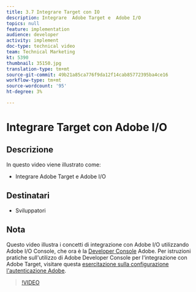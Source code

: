 ```yaml
---
title: 3.7 Integrare Target con IO
description: Integrare  Adobe Target e  Adobe I/O
topics: null
feature: implementation
audience: developer
activity: implement
doc-type: technical video
team: Technical Marketing
kt: 5390
thumbnail: 35150.jpg
translation-type: tm+mt
source-git-commit: 49b21a85ca776f9da12f14cab85772395ba4ce16
workflow-type: tm+mt
source-wordcount: '95'
ht-degree: 3%

---
```



# Integrare Target con  Adobe I/O

## Descrizione

In questo video viene illustrato come:

* Integrare  Adobe Target e  Adobe I/O

## Destinatari

* Sviluppatori

## Nota

Questo video illustra i concetti di integrazione con  Adobe I/O utilizzando  Adobe I/O Console, che ora è la [ Developer Console](https://console.adobe.io/home) Adobe. Per istruzioni pratiche sull&#39;utilizzo di  Adobe Developer Console per l&#39;integrazione con  Adobe Target, visitare questa [esercitazione sulla configurazione  l&#39;autenticazione Adobe](https://docs.adobe.com/content/help/en/target-learn/tutorials/apis/configure-io-target-integration.html#tutorials).

>[!VIDEO](https://video.tv.adobe.com/v/35150/?quality=12)


